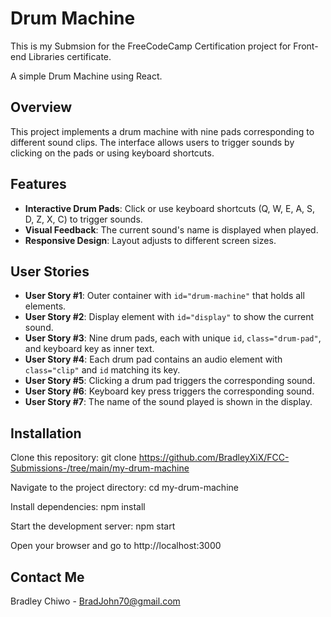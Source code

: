 # Drum Machine

This is my Submsion for the FreeCodeCamp Certification project for Front-end Libraries certificate.

A simple Drum Machine using React.

## Overview

This project implements a drum machine with nine pads corresponding to different sound clips. The interface allows users to trigger sounds by clicking on the pads or using keyboard shortcuts. 

## Features

- **Interactive Drum Pads**: Click or use keyboard shortcuts (Q, W, E, A, S, D, Z, X, C) to trigger sounds.
- **Visual Feedback**: The current sound's name is displayed when played.
- **Responsive Design**: Layout adjusts to different screen sizes.

## User Stories

- **User Story #1**: Outer container with `id="drum-machine"` that holds all elements.
- **User Story #2**: Display element with `id="display"` to show the current sound.
- **User Story #3**: Nine drum pads, each with unique `id`, `class="drum-pad"`, and keyboard key as inner text.
- **User Story #4**: Each drum pad contains an audio element with `class="clip"` and `id` matching its key.
- **User Story #5**: Clicking a drum pad triggers the corresponding sound.
- **User Story #6**: Keyboard key press triggers the corresponding sound.
- **User Story #7**: The name of the sound played is shown in the display.

## Installation

Clone this repository: git clone https://github.com/BradleyXiX/FCC-Submissions-/tree/main/my-drum-machine

Navigate to the project directory:  cd my-drum-machine

Install dependencies:  npm install

Start the development server:  npm start

Open your browser and go to http://localhost:3000

## Contact Me

Bradley Chiwo -  BradJohn70@gmail.com